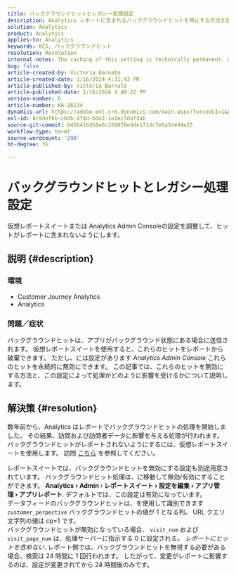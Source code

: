 ```yaml
---
title: バックグラウンドヒットとレガシー処理設定
description: Analytics レポートに含まれるバックグラウンドヒットを停止する方法を説明します。
solution: Analytics
product: Analytics
applies-to: Analytics
keywords: KCS, バックグラウンドヒット
resolution: Resolution
internal-notes: The caching of this setting is technically permanent. However, since we restart those services daily, we are practically manually busting that cache once very 24 hours. The setting caching behavior isn't really documented and is more just of an implementation detail. Therefore, be careful when sharing the information with customers.
bug: false
article-created-by: Victoria Barnato
article-created-date: 1/16/2024 4:31:43 PM
article-published-by: Victoria Barnato
article-published-date: 1/16/2024 4:48:22 PM
version-number: 6
article-number: KA-16134
dynamics-url: https://adobe-ent.crm.dynamics.com/main.aspx?forceUCI=1&pagetype=entityrecord&etn=knowledgearticle&id=27b5b9b5-8cb4-ee11-a569-6045bd006704
exl-id: 8c9def6b-c0db-4f4d-bda2-1e2ec3daf3ab
source-git-commit: 845b416d58e6c359076edde171dc7e6a3d494e25
workflow-type: tm+mt
source-wordcount: '290'
ht-degree: 3%

---
```


# バックグラウンドヒットとレガシー処理設定


仮想レポートスイートまたは Analytics Admin Consoleの設定を調整して、ヒットがレポートに含まれないようにします。

## 説明 {#description}


### <b>環境</b>

- Customer Journey Analytics
- Analytics




### <b>問題／症状</b>

バックグラウンドヒットは、アプリがバックグラウンド状態にある場合に送信されます。 仮想レポートスイートを使用すると、これらのヒットをレポートから破棄できます。 ただし、には設定があります *Analytics Admin Console* これらのヒットを永続的に無効にできます。 この記事では、これらのヒットを無効にする方法と、この設定によって処理がどのように影響を受けるかについて説明します。


## 解決策 {#resolution}


数年前から、Analytics はレポートでバックグラウンドヒットの処理を開始しました。 その結果、訪問および訪問者データに影響を与える処理が行われます。 バックグラウンドヒットがレポートされないようにするには、仮想レポートスイートを使用します。 訪問 [こちら](https://experienceleague.adobe.com/docs/analytics/components/virtual-report-suites/vrs-components.html?lang=en) を参照してください。

レポートスイートでは、バックグラウンドヒットを無効にする設定も別途用意されています。 バックグラウンドヒット処理は、に移動して無効/有効にすることができます。 <b>Analytics </b><b>›</b><b> Admin </b>›<b> レポートスイート </b><b>›</b><b> 設定を編集 </b><b>›</b><b> アプリ管理 </b><b>›</b><b> アプリレポート</b>. デフォルトでは、この設定は有効になっています。
<br>データフィードのバックグラウンドヒットは、を使用して識別できます `customer_perpective` バックグラウンドヒットの値が 1 となる列。 URL クエリ文字列の値は cp=1 です。<br>
バックグラウンドヒットが無効になっている場合、 `visit_num` および `visit_page_num` は、処理サーバーに指示する 0 に設定される。 *レポートにヒットを含めない*. レポート側では、バックグラウンドヒットを無視する必要がある場合、検索は 24 時間に 1 回行われます。 したがって、変更がレポートに影響するのは、設定が変更されてから 24 時間後のみです。
